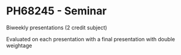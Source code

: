# PH68245 - Seminar

Biweekly presentations (2 credit subject)

Evaluated on each presentation with a final presentation with double weightage
